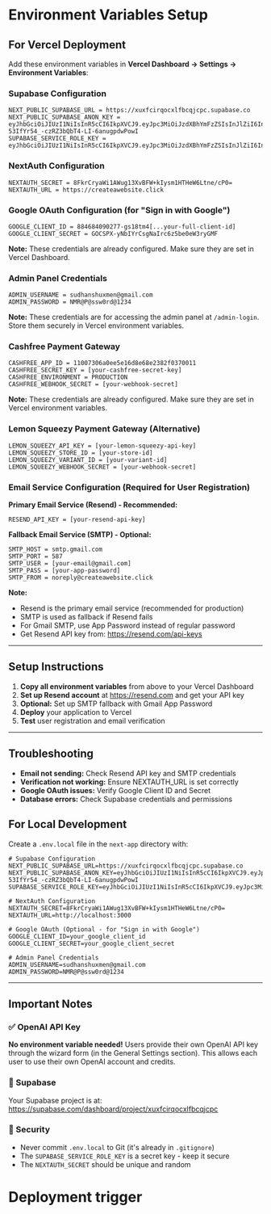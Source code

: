 # Environment Variables Setup

## For Vercel Deployment

Add these environment variables in **Vercel Dashboard → Settings → Environment Variables**:

### Supabase Configuration
```
NEXT_PUBLIC_SUPABASE_URL = https://xuxfcirqocxlfbcqjcpc.supabase.co
NEXT_PUBLIC_SUPABASE_ANON_KEY = eyJhbGciOiJIUzI1NiIsInR5cCI6IkpXVCJ9.eyJpc3MiOiJzdXBhYmFzZSIsInJlZiI6Inh1eGZjaXJxb2N4bGZiY3FqY3BjIiwicm9sZSI6ImFub24iLCJpYXQiOjE3NTg4NjAzMDMsImV4cCI6MjA3NDQzNjMwM30.C9O9Pt-53IfYr54_-czRZ3bQbT4-LI-6anugpdwPowI
SUPABASE_SERVICE_ROLE_KEY = eyJhbGciOiJIUzI1NiIsInR5cCI6IkpXVCJ9.eyJpc3MiOiJzdXBhYmFzZSIsInJlZiI6Inh1eGZjaXJxb2N4bGZiY3FqY3BjIiwicm9sZSI6InNlcnZpY2Vfcm9sZSIsImlhdCI6MTc1ODg2MDMwMywiZXhwIjoyMDc0NDM2MzAzfQ.nK3bKTv4Ga57w7qwrbW3sx6ttBtmhz1rQlysfDNZnVY
```

### NextAuth Configuration
```
NEXTAUTH_SECRET = 8FkrCryaWi1AWug13XvBFW+kIysm1HTHeW6Ltne/cP0=
NEXTAUTH_URL = https://createawebsite.click
```

### Google OAuth Configuration (for "Sign in with Google")
```
GOOGLE_CLIENT_ID = 884684090277-gs18tm4[...your-full-client-id]
GOOGLE_CLIENT_SECRET = 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
```

**Note:** These credentials are already configured. Make sure they are set in Vercel Dashboard.

### Admin Panel Credentials
```
ADMIN_USERNAME = sudhanshuxmen@gmail.com
ADMIN_PASSWORD = NMR@P@ssw0rd@1234
```

**Note:** These credentials are for accessing the admin panel at `/admin-login`. Store them securely in Vercel environment variables.

### Cashfree Payment Gateway
```
CASHFREE_APP_ID = 11007306a0ee5e16d8e68e2382f0370011
CASHFREE_SECRET_KEY = [your-cashfree-secret-key]
CASHFREE_ENVIRONMENT = PRODUCTION
CASHFREE_WEBHOOK_SECRET = [your-webhook-secret]
```

**Note:** These credentials are already configured. Make sure they are set in Vercel environment variables.

### Lemon Squeezy Payment Gateway (Alternative)
```
LEMON_SQUEEZY_API_KEY = [your-lemon-squeezy-api-key]
LEMON_SQUEEZY_STORE_ID = [your-store-id]
LEMON_SQUEEZY_VARIANT_ID = [your-variant-id]
LEMON_SQUEEZY_WEBHOOK_SECRET = [your-webhook-secret]
```

### Email Service Configuration (Required for User Registration)
**Primary Email Service (Resend) - Recommended:**
```
RESEND_API_KEY = [your-resend-api-key]
```

**Fallback Email Service (SMTP) - Optional:**
```
SMTP_HOST = smtp.gmail.com
SMTP_PORT = 587
SMTP_USER = [your-email@gmail.com]
SMTP_PASS = [your-app-password]
SMTP_FROM = noreply@createawebsite.click
```

**Note:** 
- Resend is the primary email service (recommended for production)
- SMTP is used as fallback if Resend fails
- For Gmail SMTP, use App Password instead of regular password
- Get Resend API key from: https://resend.com/api-keys

---

## Setup Instructions

1. **Copy all environment variables** from above to your Vercel Dashboard
2. **Set up Resend account** at https://resend.com and get your API key
3. **Optional:** Set up SMTP fallback with Gmail App Password
4. **Deploy** your application to Vercel
5. **Test** user registration and email verification

---

## Troubleshooting

- **Email not sending:** Check Resend API key and SMTP credentials
- **Verification not working:** Ensure NEXTAUTH_URL is set correctly
- **Google OAuth issues:** Verify Google Client ID and Secret
- **Database errors:** Check Supabase credentials and permissions

## For Local Development

Create a `.env.local` file in the `next-app` directory with:

```env
# Supabase Configuration
NEXT_PUBLIC_SUPABASE_URL=https://xuxfcirqocxlfbcqjcpc.supabase.co
NEXT_PUBLIC_SUPABASE_ANON_KEY=eyJhbGciOiJIUzI1NiIsInR5cCI6IkpXVCJ9.eyJpc3MiOiJzdXBhYmFzZSIsInJlZiI6Inh1eGZjaXJxb2N4bGZiY3FqY3BjIiwicm9sZSI6ImFub24iLCJpYXQiOjE3NTg4NjAzMDMsImV4cCI6MjA3NDQzNjMwM30.C9O9Pt-53IfYr54_-czRZ3bQbT4-LI-6anugpdwPowI
SUPABASE_SERVICE_ROLE_KEY=eyJhbGciOiJIUzI1NiIsInR5cCI6IkpXVCJ9.eyJpc3MiOiJzdXBhYmFzZSIsInJlZiI6Inh1eGZjaXJxb2N4bGZiY3FqY3BjIiwicm9sZSI6InNlcnZpY2Vfcm9sZSIsImlhdCI6MTc1ODg2MDMwMywiZXhwIjoyMDc0NDM2MzAzfQ.nK3bKTv4Ga57w7qwrbW3sx6ttBtmhz1rQlysfDNZnVY

# NextAuth Configuration
NEXTAUTH_SECRET=8FkrCryaWi1AWug13XvBFW+kIysm1HTHeW6Ltne/cP0=
NEXTAUTH_URL=http://localhost:3000

# Google OAuth (Optional - for "Sign in with Google")
GOOGLE_CLIENT_ID=your_google_client_id
GOOGLE_CLIENT_SECRET=your_google_client_secret

# Admin Panel Credentials
ADMIN_USERNAME=sudhanshuxmen@gmail.com
ADMIN_PASSWORD=NMR@P@ssw0rd@1234
```

---

## Important Notes

### ✅ OpenAI API Key
**No environment variable needed!** Users provide their own OpenAI API key through the wizard form (in the General Settings section). This allows each user to use their own OpenAI account and credits.

### 🔐 Supabase
Your Supabase project is at: https://supabase.com/dashboard/project/xuxfcirqocxlfbcqjcpc

### 🔑 Security
- Never commit `.env.local` to Git (it's already in `.gitignore`)
- The `SUPABASE_SERVICE_ROLE_KEY` is a secret key - keep it secure
- The `NEXTAUTH_SECRET` should be unique and random

# Deployment trigger
